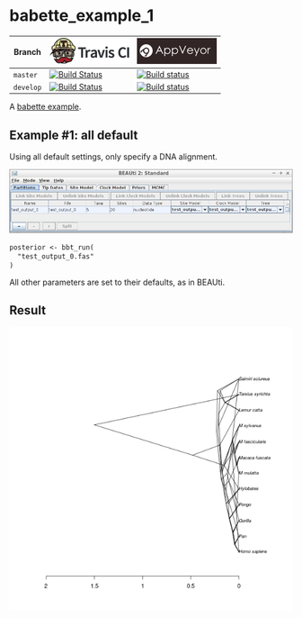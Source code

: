 # babette_example_1

Branch   |[![Travis CI logo](pics/TravisCI.png)](https://travis-ci.org)                                                                                               |[![AppVeyor logo](pics/AppVeyor.png)](https://appveyor.com)                                                                                               
---------|------------------------------------------------------------------------------------------------------------------------------------------------------------|--------------------------------------------------------------------------------------------------------------------------------------------------------------------------------------------
`master` |[![Build Status](https://travis-ci.org/richelbilderbeek/babette_example_1.svg?branch=master)](https://travis-ci.org/richelbilderbeek/babette_example_1) |[![Build status](https://ci.appveyor.com/api/projects/status/en6tlqa0gk3x1c84/branch/master?svg=true)](https://ci.appveyor.com/project/richelbilderbeek/babette-example-1/branch/master)
`develop`|[![Build Status](https://travis-ci.org/richelbilderbeek/babette_example_1.svg?branch=develop)](https://travis-ci.org/richelbilderbeek/babette_example_1)|[![Build status](https://ci.appveyor.com/api/projects/status/en6tlqa0gk3x1c84/branch/develop?svg=true)](https://ci.appveyor.com/project/richelbilderbeek/babette-example-1/branch/develop)

A [babette example](https://github.com/richelbilderbeek/babette_examples).

## Example #1: all default

Using all default settings, only specify a DNA alignment.

![Example #1: all default](pics/all_default.png)

```
posterior <- bbt_run(
  "test_output_0.fas"
)
```

All other parameters are set to their defaults, as in BEAUti.

## Result

![](result.png)
